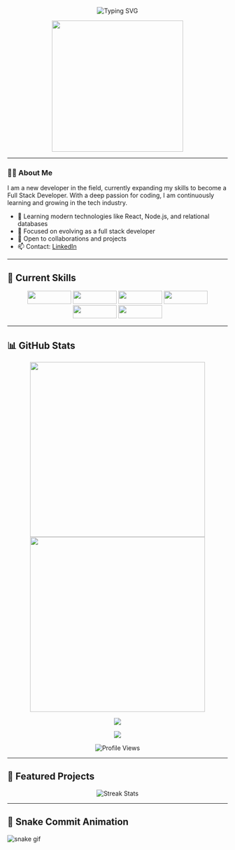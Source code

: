 <p align="center">
  <img src="https://readme-typing-svg.herokuapp.com?font=Fira+Code&weight=700&size=24&pause=1000&color=00F7FF&center=true&vCenter=true&width=435&lines=Hello%2C+I'm+Kaio!;Aspiring+Full+Stack+Developer;Passionate+about+technology+and+challenges" alt="Typing SVG" />
</p>


<p align="center">
  <img src="https://media.giphy.com/media/qgQUggAC3Pfv687qPC/giphy.gif" width="300px">
</p>

---

### 👨‍💻 About Me

I am a new developer in the field, currently expanding my skills to become a Full Stack Developer. With a deep passion for coding, I am continuously learning and growing in the tech industry.

- 🌟 Learning modern technologies like React, Node.js, and relational databases  
- 🚀 Focused on evolving as a full stack developer  
- 💬 Open to collaborations and projects  
- 📫 Contact: [LinkedIn](https://www.linkedin.com/in/kaio-c-9813b0285/)

---

## 🔧 Current Skills

<p align="center">
  <img src="https://img.shields.io/badge/HTML5-E34F26?style=flat&logo=html5&logoColor=white" width="100" height="30">
  <img src="https://img.shields.io/badge/CSS3-1572B6?style=flat&logo=css3&logoColor=white" width="100" height="30">
  <img src="https://img.shields.io/badge/JavaScript-323330?style=flat&logo=javascript&logoColor=F7DF1E" width="100" height="30">
  <img src="https://img.shields.io/badge/React.js-61DAFB?style=flat&logo=react&logoColor=black" width="100" height="30">
  <img src="https://img.shields.io/badge/Linux-FCC624?style=flat&logo=linux&logoColor=black" width="100" height="30">
  <img src="https://img.shields.io/badge/Node.js-339933?style=flat&logo=node.js&logoColor=white" width="100" height="30">
</p>

---

## 📊 GitHub Stats

<p align="center">
  <img src="https://github-readme-stats.vercel.app/api?username=kaiocandido&show_icons=true&count_private=true&theme=github_dark" width="400" />
  <img src="https://github-readme-stats.vercel.app/api/top-langs/?username=kaiocandido&layout=compact&theme=github_dark" width="400" />
</p>

<p align="center">
  <img src="https://github-profile-trophy.vercel.app/?username=kaiocandido&theme=onedark&no-frame=true&row=1&column=6" />
</p>

<p align="center">
  <img src="https://github-readme-activity-graph.cyclic.app/graph?username=kaiocandido&theme=github-compact" />
</p>

<p align="center">
  <img src="https://komarev.com/ghpvc/?username=kaiocandido&color=brightgreen" alt="Profile Views">
</p>

---

## 🚀 Featured Projects

<p align="center">
  <img src="https://github-readme-streak-stats.herokuapp.com/?user=kaiocandido&theme=dark" alt="Streak Stats" />
</p>


---
## 🐍 Snake Commit Animation

![snake gif](https://github.com/kaiocandido/kaiocandido/kaiocandido/blob/output/github-contribution-grid-snake.svg)

